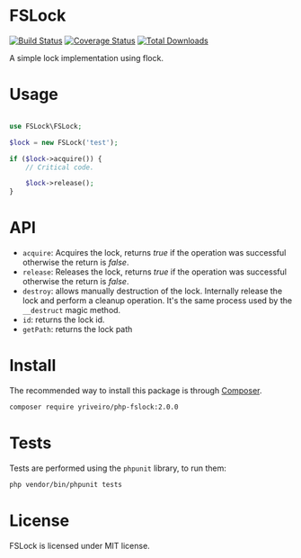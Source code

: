 # FSLock

[![Build Status](https://travis-ci.org/yriveiro/php-fslock.png?branch=master)](https://travis-ci.org/yriveiro/php-fslock)
[![Coverage Status](https://coveralls.io/repos/yriveiro/php-fslock/badge.png)](https://coveralls.io/r/yriveiro/php-fslock)
[![Total Downloads](https://poser.pugx.org/yriveiro/php-fslock/downloads.svg)](https://packagist.org/packages/yriveiro/php-fslock)

A simple lock implementation using flock.

# Usage

```PHP

use FSLock\FSLock;

$lock = new FSLock('test');

if ($lock->acquire()) {
    // Critical code.

    $lock->release();
}
```

# API

- `acquire`: Acquires the lock, returns _true_ if the operation was successful otherwise the return is _false_.
- `release`: Releases the lock, returns _true_ if the operation was successful otherwise the return is _false_.
- `destroy`: allows manually destruction of the lock. Internally release the lock and perform a cleanup operation. It's the same process used by the `__destruct` magic method.
- `id`: returns the lock id.
- `getPath`: returns the lock path

# Install

The recommended way to install this package is through [Composer](http://getcomposer.org/download/).

```sh
composer require yriveiro/php-fslock:2.0.0
```

# Tests

Tests are performed using the `phpunit` library, to run them:

```sh
php vendor/bin/phpunit tests
```

# License

FSLock is licensed under MIT license.